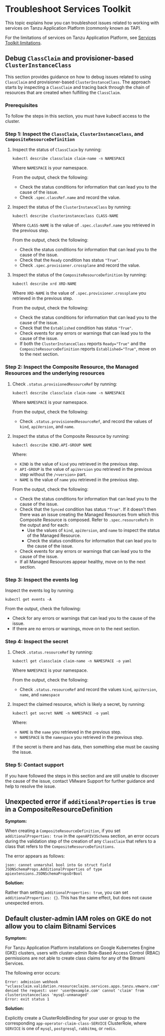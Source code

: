 # Troubleshoot Services Toolkit

This topic explains how you can troubleshoot issues related to working with services on
Tanzu Application Platform (commonly known as TAP).

For the limitations of services on Tanzu Application Platform, see
[Services Toolkit limitations](../reference/known-limitations.hbs.md).

## <a id="debug-dynamic-provisioning"></a> Debug `ClassClaim` and provisioner-based `ClusterInstanceClass`

This section provides guidance on how to debug issues related to using `ClassClaim`
and provisioner-based `ClusterInstanceClass`.
The approach starts by inspecting a `ClassClaim` and tracing back through the chain of
resources that are created when fulfilling the `ClassClaim`.

### <a id="prereq"></a> Prerequisites

To follow the steps in this section, you must have kubectl access to the cluster.

### <a id="inspect-class-claim"></a> Step 1: Inspect the `ClassClaim`, `ClusterInstanceClass`, and `CompositeResourceDefinition`

1. Inspect the status of `ClassClaim` by running:

   ```console
   kubectl describe classclaim claim-name -n NAMESPACE
   ```

   Where `NAMESPACE` is your namespace.

   From the output, check the following:

   - Check the status conditions for information that can lead you to the cause of the issue.
   - Check `.spec.classRef.name` and record the value.

1. Inspect the status of the `ClusterInstanceClass` by running:

   ```console
   kubectl describe clusterinstanceclass CLASS-NAME
   ```

   Where `CLASS-NAME` is the value of `.spec.classRef.name` you retrieved in the previous step.

   From the output, check the following:

   - Check the status conditions for information that can lead you to the cause of the issue.
   - Check that the `Ready` condition has status `"True"`.
   - Check `.spec.provisioner.crossplane` and record the value.

1. Inspect the status of the `CompositeResourceDefinition` by running:

   ```console
   kubectl describe xrd XRD-NAME
   ```

   Where `XRD-NAME` is the value of `.spec.provisioner.crossplane` you retrieved in the previous step.

   From the output, check the following:

   - Check the status conditions for information that can lead you to the cause of the issue.
   - Check that the `Established` condition has status `"True"`.
   - Check events for any errors or warnings that can lead you to the cause of the issue.
   - If both the `ClusterInstanceClass` reports `Ready="True"` and the `CompositeResourceDefinition`
     reports `Established="True"`, move on to the next section.

### <a id="inspect-comp-resource"></a> Step 2: Inspect the Composite Resource, the Managed Resources and the underlying resources

1. Check `.status.provisionedResourceRef` by running:

   ```console
   kubectl describe classclaim claim-name -n NAMESPACE
   ```

   Where `NAMESPACE` is your namespace.

   From the output, check the following:

   - Check `.status.provisionedResourceRef`, and record the values of `kind`, `apiVersion`, and `name`.

1. Inspect the status of the Composite Resource by running:

   ```console
   kubectl describe KIND.API-GROUP NAME
   ```

   Where:

   - `KIND` is the value of `kind` you retrieved in the previous step.
   - `API-GROUP` is the value of `apiVersion` you retrieved in the previous step without the `/<version>` part.
   - `NAME` is the value of `name` you retrieved in the previous step.

   From the output, check the following:

   - Check the status conditions for information that can lead you to the cause of the issue.
   - Check that the `Synced` condition has status `"True"`. If it doesn't then there was an issue creating
   the Managed Resources from which this Composite Resource is composed. Refer to `.spec.resourceRefs`
   in the output and for each:
     - Use the values of `kind`, `apiVersion`, and `name` to inspect the status of the Managed Resource.
     - Check the status conditions for information that can lead you to the cause of the issue.
   - Check events for any errors or warnings that can lead you to the cause of the issue.
   - If all Managed Resources appear healthy, move on to the next section.

### <a id="inspect-log"></a> Step 3: Inspect the events log

Inspect the events log by running:

```console
kubectl get events -A
```

From the output, check the following:

- Check for any errors or warnings that can lead you to the cause of the issue.
- If there are no errors or warnings, move on to the next section.

### <a id="inspect-secret"></a> Step 4: Inspect the secret

1. Check `.status.resourceRef` by running:

   ```console
   kubectl get classclaim claim-name -n NAMESPACE -o yaml
   ```

   Where `NAMESPACE` is your namespace.

   From the output, check the following:

   - Check `.status.resourceRef` and record the values `kind`, `apiVersion`, `name`, and `namespace`

1. Inspect the claimed resource, which is likely a secret, by running:

   ```console
   kubectl get secret NAME -n NAMESPACE -o yaml
   ```

   Where:

   - `NAME` is the `name` you retrieved in the previous step.
   - `NAMESPACE` is the `namespace` you retrieved in the previous step.

   If the secret is there and has data, then something else must be causing the issue.

### <a id="contact-support"></a> Step 5: Contact support

If you have followed the steps in this section and are still unable to discover the cause of the issue,
contact VMware Support for further guidance and help to resolve the issue.

## <a id="compositeresourcedef"></a> Unexpected error if `additionalProperties` is `true` in a CompositeResourceDefinition

**Symptom:**

When creating a `CompositeResourceDefinition`, if you set `additionalProperties: true` in the
`openAPIV3Schema` section, an error occurs during the validation step of the creation of any
`ClassClaim` that refers to a class that refers to the `CompositeResourceDefinitions`.

The error appears as follows:

```console
json: cannot unmarshal bool into Go struct field JSONSchemaProps.AdditionalProperties of type apiextensions.JSONSchemaPropsOrBool
```

**Solution:**

Rather than setting `additionalProperties: true`, you can set `additionalProperties: {}`.
This has the same effect, but does not cause unexpected errors.

## <a id="default-cluster-admin"></a>Default cluster-admin IAM roles on GKE do not allow you to claim Bitnami Services

**Symptom:**

For Tanzu Application Platform installations on Google Kubernetes Engine (GKE) clusters,
users with cluster-admin Role-Based Access Control (RBAC) permissions are not able to
create class claims for any of the Bitnami Services.

The following error occurs:

```console
Error: admission webhook "vclassclaim.validation.resourceclaims.services.apps.tanzu.vmware.com" denied the request: user 'user@example.com' cannot 'claim' from clusterinstanceclass 'mysql-unmanaged'
Error: exit status 1
```

**Solution:**

Explicitly create a ClusterRoleBinding for your user or group to the corresponding
`app-operator-claim-class-SERVICE` ClusterRole, where `SERVICE` is one of `mysql`, `postgresql`,
`rabbitmq`, or `redis`.
